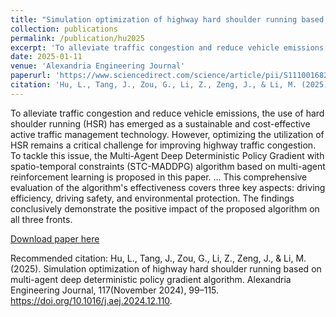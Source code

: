 ```yaml
---
title: "Simulation optimization of highway hard shoulder running based on multi-agent deep deterministic policy gradient algorithm"
collection: publications
permalink: /publication/hu2025
excerpt: 'To alleviate traffic congestion and reduce vehicle emissions, the use of hard shoulder running (HSR) has emerged as a sustainable and cost-effective active traffic management technology. However, optimizing the utilization of HSR remains a critical challenge for improving highway traffic congestion. To tackle this issue, the Multi-Agent Deep Deterministic Policy Gradient with spatio-temporal constraints (STC-MADDPG) algorithm based on multi-agent reinforcement learning is proposed in this paper. ... This comprehensive evaluation of the algorithm's effectiveness covers three key aspects: driving efficiency, driving safety, and environmental protection. The findings conclusively demonstrate the positive impact of the proposed algorithm on all three fronts.'
date: 2025-01-11
venue: 'Alexandria Engineering Journal'
paperurl: 'https://www.sciencedirect.com/science/article/pii/S1110016824017095'
citation: 'Hu, L., Tang, J., Zou, G., Li, Z., Zeng, J., & Li, M. (2025). Simulation optimization of highway hard shoulder running based on multi-agent deep deterministic policy gradient algorithm. Alexandria Engineering Journal, 117(November 2024), 99–115. https://doi.org/10.1016/j.aej.2024.12.110.'
---
```

To alleviate traffic congestion and reduce vehicle emissions, the use of hard shoulder running (HSR) has emerged as a sustainable and cost-effective active traffic management technology. However, optimizing the utilization of HSR remains a critical challenge for improving highway traffic congestion. To tackle this issue, the Multi-Agent Deep Deterministic Policy Gradient with spatio-temporal constraints (STC-MADDPG) algorithm based on multi-agent reinforcement learning is proposed in this paper. ... This comprehensive evaluation of the algorithm's effectiveness covers three key aspects: driving efficiency, driving safety, and environmental protection. The findings conclusively demonstrate the positive impact of the proposed algorithm on all three fronts.

[Download paper here](http://SunderlandAJ-1130.github.io/files/hu2025.pdf)

Recommended citation: Hu, L., Tang, J., Zou, G., Li, Z., Zeng, J., & Li, M. (2025). Simulation optimization of highway hard shoulder running based on multi-agent deep deterministic policy gradient algorithm. Alexandria Engineering Journal, 117(November 2024), 99–115. https://doi.org/10.1016/j.aej.2024.12.110.
